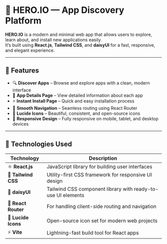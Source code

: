 # 🚀 HERO.IO — App Discovery Platform

**HERO.IO** is a modern and minimal web app that allows users to explore, learn about, and install new applications easily.  
It’s built using **React.js**, **Tailwind CSS**, and **daisyUI** for a fast, responsive, and elegant experience.

---

## 🌟 Features

- 🔍 **Discover Apps** – Browse and explore apps with a clean, modern interface
- 📱 **App Details Page** – View detailed information about each app
- ⚡ **Instant Install Page** – Quick and easy installation process
- 🚏 **Smooth Navigation** – Seamless routing using React Router
- 💎 **Lucide Icons** – Beautiful, consistent, and open-source icons
- 🧭 **Responsive Design** – Fully responsive on mobile, tablet, and desktop devices

---

## 🧠 Technologies Used

| Technology          | Description                                                  |
| ------------------- | ------------------------------------------------------------ |
| ⚛️ **React.js**     | JavaScript library for building user interfaces              |
| 🎨 **Tailwind CSS** | Utility-first CSS framework for responsive UI design         |
| 🌸 **daisyUI**      | Tailwind CSS component library with ready-to-use UI elements |
| 🚏 **React Router** | For handling client-side routing and navigation              |
| 💎 **Lucide Icons** | Open-source icon set for modern web projects                 |
| ⚡ **Vite**         | Lightning-fast build tool for React apps                     |
